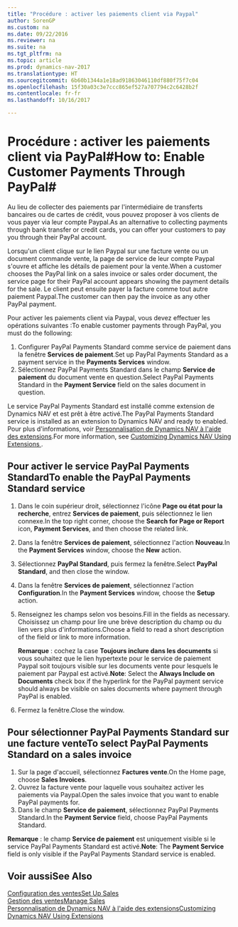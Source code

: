 ```yaml
---
title: "Procédure : activer les paiements client via Paypal"
author: SorenGP
ms.custom: na
ms.date: 09/22/2016
ms.reviewer: na
ms.suite: na
ms.tgt_pltfrm: na
ms.topic: article
ms.prod: dynamics-nav-2017
ms.translationtype: HT
ms.sourcegitcommit: 6b60b1344a1e18ad91863046110df880f75f7c04
ms.openlocfilehash: 15f30a03c3e7ccc865ef527a707794c2c6428b2f
ms.contentlocale: fr-fr
ms.lasthandoff: 10/16/2017

---
```


# <a name="how-to-enable-customer-payments-through-paypal"></a><span data-ttu-id="fcb1c-102">Procédure : activer les paiements client via PayPal#</span><span class="sxs-lookup"><span data-stu-id="fcb1c-102">How to: Enable Customer Payments Through PayPal#</span></span>
<span data-ttu-id="fcb1c-103">Au lieu de collecter des paiements par l'intermédiaire de transferts bancaires ou de cartes de crédit, vous pouvez proposer à vos clients de vous payer via leur compte Paypal.</span><span class="sxs-lookup"><span data-stu-id="fcb1c-103">As an alternative to collecting payments through bank transfer or credit cards, you can offer your customers to pay you through their PayPal account.</span></span>

<span data-ttu-id="fcb1c-104">Lorsqu'un client clique sur le lien Paypal sur une facture vente ou un document commande vente, la page de service de leur compte Paypal s'ouvre et affiche les détails de paiement pour la vente.</span><span class="sxs-lookup"><span data-stu-id="fcb1c-104">When a customer chooses the PayPal link on a sales invoice or sales order document, the service page for their PayPal account appears showing the payment details for the sale.</span></span> <span data-ttu-id="fcb1c-105">Le client peut ensuite payer la facture comme tout autre paiement Paypal.</span><span class="sxs-lookup"><span data-stu-id="fcb1c-105">The customer can then pay the invoice as any other PayPal payment.</span></span>

<span data-ttu-id="fcb1c-106">Pour activer les paiements client via Paypal, vous devez effectuer les opérations suivantes :</span><span class="sxs-lookup"><span data-stu-id="fcb1c-106">To enable customer payments through PayPal, you must do the following:</span></span>

1. <span data-ttu-id="fcb1c-107">Configurer PayPal Payments Standard comme service de paiement dans la fenêtre **Services de paiement**.</span><span class="sxs-lookup"><span data-stu-id="fcb1c-107">Set up PayPal Payments Standard as a payment service in the **Payments Services** window.</span></span>
2. <span data-ttu-id="fcb1c-108">Sélectionnez PayPal Payments Standard dans le champ **Service de paiement** du document vente en question.</span><span class="sxs-lookup"><span data-stu-id="fcb1c-108">Select PayPal Payments Standard in the **Payment Service** field on the sales document in question.</span></span>

<span data-ttu-id="fcb1c-109">Le service PayPal Payments Standard est installé comme extension de Dynamics NAV et est prêt à être activé.</span><span class="sxs-lookup"><span data-stu-id="fcb1c-109">The PayPal Payments Standard service is installed as an extension to Dynamics NAV and ready to enabled.</span></span> <span data-ttu-id="fcb1c-110">Pour plus d'informations, voir [Personnalisation de Dynamics NAV à l'aide des extensions](ui-extensions.md).</span><span class="sxs-lookup"><span data-stu-id="fcb1c-110">For more information, see [Customizing Dynamics NAV Using Extensions ](ui-extensions.md).</span></span>

## <a name="to-enable-the-paypal-payments-standard-service"></a><span data-ttu-id="fcb1c-111">Pour activer le service PayPal Payments Standard</span><span class="sxs-lookup"><span data-stu-id="fcb1c-111">To enable the PayPal Payments Standard service</span></span>
1. <span data-ttu-id="fcb1c-112">Dans le coin supérieur droit, sélectionnez l'icône **Page ou état pour la recherche**, entrez **Services de paiement**, puis sélectionnez le lien connexe.</span><span class="sxs-lookup"><span data-stu-id="fcb1c-112">In the top right corner, choose the **Search for Page or Report** icon, **Payment Services**, and then choose the related link.</span></span>  
2. <span data-ttu-id="fcb1c-113">Dans la fenêtre **Services de paiement**, sélectionnez l'action **Nouveau**.</span><span class="sxs-lookup"><span data-stu-id="fcb1c-113">In the **Payment Services** window, choose the **New** action.</span></span>
3. <span data-ttu-id="fcb1c-114">Sélectionnez **PayPal Standard**, puis fermez la fenêtre.</span><span class="sxs-lookup"><span data-stu-id="fcb1c-114">Select **PayPal Standard**, and then close the window.</span></span>
4. <span data-ttu-id="fcb1c-115">Dans la fenêtre **Services de paiement**, sélectionnez l'action **Configuration**.</span><span class="sxs-lookup"><span data-stu-id="fcb1c-115">In the **Payment Services** window, choose the **Setup** action.</span></span>
5. <span data-ttu-id="fcb1c-116">Renseignez les champs selon vos besoins.</span><span class="sxs-lookup"><span data-stu-id="fcb1c-116">Fill in the fields as necessary.</span></span> <span data-ttu-id="fcb1c-117">Choisissez un champ pour lire une brève description du champ ou du lien vers plus d'informations.</span><span class="sxs-lookup"><span data-stu-id="fcb1c-117">Choose a field to read a short description of the field or link to more information.</span></span>

    <span data-ttu-id="fcb1c-118">**Remarque** : cochez la case **Toujours inclure dans les documents** si vous souhaitez que le lien hypertexte pour le service de paiement Paypal soit toujours visible sur les documents vente pour lesquels le paiement par Paypal est activé.</span><span class="sxs-lookup"><span data-stu-id="fcb1c-118">**Note**: Select the **Always Include on Documents** check box if the hyperlink for the PayPal payment service should always be visible on sales documents where payment through PayPal is enabled.</span></span>

6. <span data-ttu-id="fcb1c-119">Fermez la fenêtre.</span><span class="sxs-lookup"><span data-stu-id="fcb1c-119">Close the window.</span></span>

## <a name="to-select-paypal-payments-standard-on-a-sales-invoice"></a><span data-ttu-id="fcb1c-120">Pour sélectionner PayPal Payments Standard sur une facture vente</span><span class="sxs-lookup"><span data-stu-id="fcb1c-120">To select PayPal Payments Standard on a sales invoice</span></span>
1. <span data-ttu-id="fcb1c-121">Sur la page d'accueil, sélectionnez **Factures vente**.</span><span class="sxs-lookup"><span data-stu-id="fcb1c-121">On the Home page, choose **Sales Invoices**.</span></span>
2. <span data-ttu-id="fcb1c-122">Ouvrez la facture vente pour laquelle vous souhaitez activer les paiements via Paypal.</span><span class="sxs-lookup"><span data-stu-id="fcb1c-122">Open the sales invoice that you want to enable PayPal payments for.</span></span>
3. <span data-ttu-id="fcb1c-123">Dans le champ **Service de paiement**, sélectionnez PayPal Payments Standard.</span><span class="sxs-lookup"><span data-stu-id="fcb1c-123">In the **Payment Service** field, choose PayPal Payments Standard.</span></span>

<span data-ttu-id="fcb1c-124">**Remarque** : le champ **Service de paiement** est uniquement visible si le service PayPal Payments Standard est activé.</span><span class="sxs-lookup"><span data-stu-id="fcb1c-124">**Note**: The **Payment Service** field is only visible if the PayPal Payments Standard service is enabled.</span></span>   

## <a name="see-also"></a><span data-ttu-id="fcb1c-125">Voir aussi</span><span class="sxs-lookup"><span data-stu-id="fcb1c-125">See Also</span></span>  
[<span data-ttu-id="fcb1c-126">Configuration des ventes</span><span class="sxs-lookup"><span data-stu-id="fcb1c-126">Set Up Sales</span></span>](sales-setup-sales.md)  
[<span data-ttu-id="fcb1c-127">Gestion des ventes</span><span class="sxs-lookup"><span data-stu-id="fcb1c-127">Manage Sales</span></span>](sales-manage-sales.md)  
[<span data-ttu-id="fcb1c-128">Personnalisation de Dynamics NAV à l'aide des extensions</span><span class="sxs-lookup"><span data-stu-id="fcb1c-128">Customizing Dynamics NAV Using Extensions</span></span>](ui-extensions.md)

